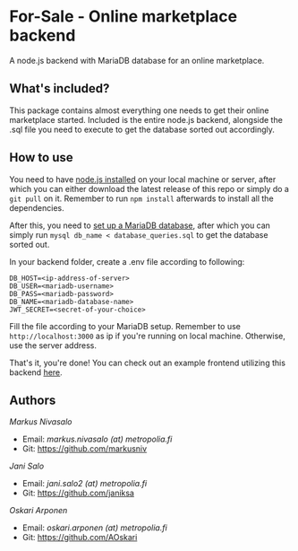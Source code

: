 # For-Sale - Online marketplace backend

A node.js backend with MariaDB database for an online marketplace.

## What's included?

This package contains almost everything one needs to get their online marketplace started. Included is the entire node.js backend,
alongside the .sql file you need to execute to get the database sorted out accordingly.

## How to use
You need to have [node.js installed](https://nodejs.org/en/download/) on your local machine or server, after which you can either download the latest
release of this repo or simply do a ``git pull`` on it. Remember to run ``npm install`` afterwards to install 
all the dependencies. 

After this, you need to [set up a MariaDB database](https://mariadb.com/get-started-with-mariadb/),
after which you can simply run ``mysql db_name < database_queries.sql`` to get the database sorted out.

In your backend folder, create a .env file according to following:
```
DB_HOST=<ip-address-of-server>
DB_USER=<mariadb-username>
DB_PASS=<mariadb-password>
DB_NAME=<mariadb-database-name>
JWT_SECRET=<secret-of-your-choice>
```
Fill the file according to your MariaDB setup. Remember to use ``http://localhost:3000`` as ip if you're running
on local machine. Otherwise, use the server address.

That's it, you're done! You can check out an example frontend utilizing this backend [<ins>here</ins>](http://10.114.34.81/~forsale/frontend/).

## Authors

_Markus Nivasalo_
- Email: _markus.nivasalo (at) metropolia.fi_
- Git: https://github.com/markusniv

_Jani Salo_
- Email: _jani.salo2 (at) metropolia.fi_
- Git: https://github.com/janiksa

_Oskari Arponen_
- Email: _oskari.arponen (at) metropolia.fi_
- Git: https://github.com/AOskari